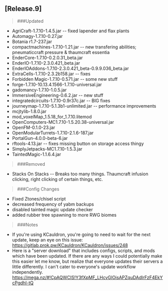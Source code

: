 ## [Release.9]

>###Updated
* AgriCraft-1.7.10-1.4.5.jar -- fixed lapender and flax plants
* Automagy-1.7.10-0.27.jar
* Botania r1.7-237.jar
* compactmachines-1.7.10-1.21.jar -- new transfering abilities; pneumaticcraft pressure & thaumcraft essentia
* EnderCore-1.7.10-0.2.0.31_beta.jar
* EnderIO-1.7.10-2.3.0.421_beta.jar
* EnderIOAddons-1.7.10-2.3.0.421_beta-0.9.9.036_beta.jar
* ExtraCells-1.7.10-2.3.2b158.jar -- fixes
* Forbidden Magic-1.7.10-0.571.jar -- some new stuff
* forge-1.7.10-10.13.4.1566-1.7.10-universal.jar
* gadomancy-1.7.10-1.0.5.jar
* ImmersiveEngineering-0.6.2.jar -- new stuff
* integratedcircuits-1.7.10-0.9r37c.jar -- BIG fixes
* journeymap-1.7.10-5.1.3b1-unlimited.jar -- performance improvements
* mcjtylib-1.8.0.jar
* mod_voxelMap_1.5.18_for_1.7.10.litemod
* OpenComputers-MC1.7.10-1.5.20.38-universal.jar
* OpenFM-0.1.0-23.jar
* OpenModularTurrets-1.7.10-2.1.6-187.jar
* PortalGun-4.0.0-beta-6.jar
* rftools-4.13.jar -- fixes missing button on storage access thingy
* SimplyJetpacks-MC1.7.10-1.5.3.jar
* TaintedMagic-1.1.6.4.jar

>###Removed
* Stacks On Stacks -- Breaks too many things. Thaumcraft infusion clicking, right clicking of certain things, etc.

>###Config Changes
* Fixed Ztones/chisel script
* decreased frequency of yabm backups
* disabled tainted magic update checker
* added rubber tree spawning to more RWG biomes

>###Notes
* If you're using KCauldron, you're going to need to wait for the next update, keep an eye on this issue: https://gitlab.prok.pw/KCauldron/KCauldron/issues/248
* Here is a "server download" that includes configs, scripts, and mods which have been updated. If there are any ways I could potentially make this easier let me know, but realize that everyone updates their servers a little differently. I can't cater to everyone's update workflow independently. https://mega.nz/#!CpAQWCIS!Y3fXpMF_LHcvGlOisAPZquDAdlrFzF4EkYcPgdhl-tQ
